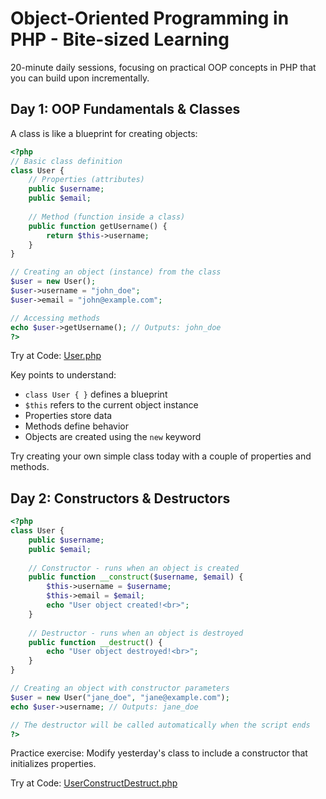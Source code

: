 # Object-Oriented Programming in PHP - Bite-sized Learning

20-minute daily sessions, focusing on practical OOP concepts in PHP that you can build upon incrementally.

## Day 1: OOP Fundamentals & Classes

A class is like a blueprint for creating objects:

```php
<?php
// Basic class definition
class User {
    // Properties (attributes)
    public $username;
    public $email;
    
    // Method (function inside a class)
    public function getUsername() {
        return $this->username;
    }
}

// Creating an object (instance) from the class
$user = new User();
$user->username = "john_doe";
$user->email = "john@example.com";

// Accessing methods
echo $user->getUsername(); // Outputs: john_doe
?>
```

Try at Code: [User.php](User.php)


Key points to understand:
- `class User { }` defines a blueprint
- `$this` refers to the current object instance
- Properties store data
- Methods define behavior
- Objects are created using the `new` keyword

Try creating your own simple class today with a couple of properties and methods.

## Day 2: Constructors & Destructors

```php
<?php
class User {
    public $username;
    public $email;
    
    // Constructor - runs when an object is created
    public function __construct($username, $email) {
        $this->username = $username;
        $this->email = $email;
        echo "User object created!<br>";
    }
    
    // Destructor - runs when an object is destroyed
    public function __destruct() {
        echo "User object destroyed!<br>";
    }
}

// Creating an object with constructor parameters
$user = new User("jane_doe", "jane@example.com");
echo $user->username; // Outputs: jane_doe

// The destructor will be called automatically when the script ends
?>
```

Practice exercise: Modify yesterday's class to include a constructor that initializes properties.

Try at Code: [UserConstructDestruct.php](UserConstructDestruct.php)


